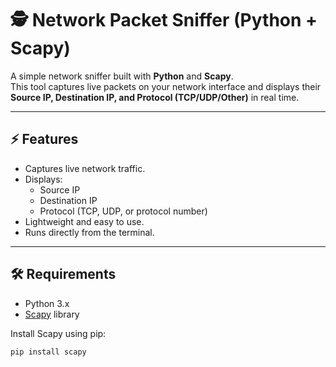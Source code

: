 # 🕵️ Network Packet Sniffer (Python + Scapy)

A simple network sniffer built with **Python** and **Scapy**.  
This tool captures live packets on your network interface and displays their **Source IP, Destination IP, and Protocol (TCP/UDP/Other)** in real time.

---

## ⚡ Features
- Captures live network traffic.
- Displays:
  - Source IP
  - Destination IP
  - Protocol (TCP, UDP, or protocol number)
- Lightweight and easy to use.
- Runs directly from the terminal.

---

## 🛠️ Requirements
- Python 3.x
- [Scapy](https://scapy.net/) library

Install Scapy using pip:
```bash
pip install scapy

